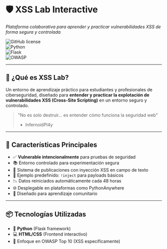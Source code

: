 # 🛡️ XSS Lab Interactive  
*Plataforma colaborativa para aprender y practicar vulnerabilidades XSS de forma segura y controlada*

![GitHub license](https://img.shields.io/github/license/infernoidpl4y/XSSLab)   
![Python](https://img.shields.io/badge/Python-3.x-blue)   
![Flask](https://img.shields.io/badge/Flask-2.x-orange)   
![OWASP](https://img.shields.io/badge/OWASP-Top_10-red)   

---

## 🎯 ¿Qué es XSS Lab?
Un entorno de aprendizaje práctico para estudiantes y profesionales de ciberseguridad, diseñado para **entender y practicar la explotación de vulnerabilidades XSS (Cross-Site Scripting)** en un entorno seguro y controlado.

> "No es solo destruir... es entender cómo funciona la seguridad web"  
> - InfernoidPl4y

---

## 🔧 Características Principales
- ✅ **Vulnerable intencionalmente** para pruebas de seguridad  
- 📚 Entorno controlado para experimentación segura  
- 💬 Sistema de publicaciones con inyección XSS en campo de texto  
- 🎨 Ejemplo predefinido: `!inject` para payloads básicos  
- 📉 Datos reiniciados automáticamente cada 48 horas  
- 🌐 Desplegable en plataformas como PythonAnywhere  
- 🤝 Diseñado para aprendizaje comunitario

---

## 📦 Tecnologías Utilizadas
- 🐍 **Python** (Flask framework)
- 💻 **HTML/CSS** (Frontend interactivo)
- 🔐 Enfoque en OWASP Top 10 (XSS específicamente)
